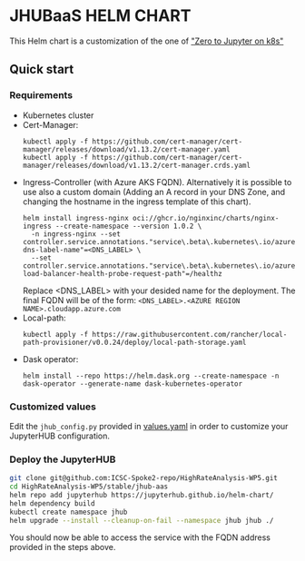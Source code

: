 # JHUBaaS HELM CHART

This Helm chart is a customization of the one of ["Zero to Jupyter on k8s"](https://jupyterhub.github.io/helm-chart/)

## Quick start

### Requirements

- Kubernetes cluster
- Cert-Manager:
  ```
  kubectl apply -f https://github.com/cert-manager/cert-manager/releases/download/v1.13.2/cert-manager.yaml
  kubectl apply -f https://github.com/cert-manager/cert-manager/releases/download/v1.13.2/cert-manager.crds.yaml
  ```
- Ingress-Controller (with Azure AKS FQDN). Alternatively it is possible to use also a custom domain (Adding an A record in 
  your DNS Zone, and changing the hostname in the ingress template of this chart).
  ```
  helm install ingress-nginx oci://ghcr.io/nginxinc/charts/nginx-ingress --create-namespace --version 1.0.2 \
    -n ingress-nginx --set controller.service.annotations."service\.beta\.kubernetes\.io/azure-dns-label-name"=<DNS_LABEL> \
    --set controller.service.annotations."service\.beta\.kubernetes\.io/azure-load-balancer-health-probe-request-path"=/healthz
  ```
  Replace <DNS_LABEL> with your desided name for the deployment. The final FQDN will be of the form:
  `<DNS_LABEL>.<AZURE REGION NAME>.cloudapp.azure.com`
- Local-path:
  ```
  kubectl apply -f https://raw.githubusercontent.com/rancher/local-path-provisioner/v0.0.24/deploy/local-path-storage.yaml
  ```
- Dask operator:
  ```
  helm install --repo https://helm.dask.org --create-namespace -n dask-operator --generate-name dask-kubernetes-operator
  ```

### Customized values

Edit the `jhub_config.py` provided in [values.yaml](values.yaml) in order to customize your JupyterHUB configuration.

### Deploy the JupyterHUB

```bash
git clone git@github.com:ICSC-Spoke2-repo/HighRateAnalysis-WP5.git
cd HighRateAnalysis-WP5/stable/jhub-aas
helm repo add jupyterhub https://jupyterhub.github.io/helm-chart/
helm dependency build
kubectl create namespace jhub
helm upgrade --install --cleanup-on-fail --namespace jhub jhub ./ 
```
You should now be able to access the service with the FQDN address provided in the steps above.
